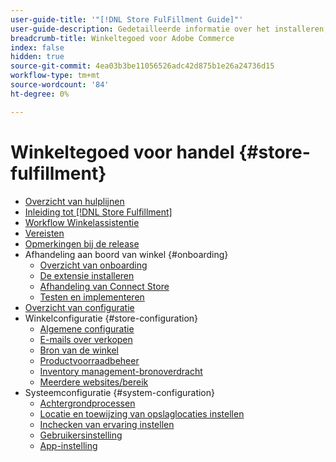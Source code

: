 ```yaml
---
user-guide-title: '"[!DNL Store FulFillment Guide]"'
user-guide-description: Gedetailleerde informatie over het installeren, configureren en gebruiken van de Store Fulfillment voor Adobe Commerce-winkels
breadcrumb-title: Winkeltegoed voor Adobe Commerce
index: false
hidden: true
source-git-commit: 4ea03b3be11056526adc42d875b1e26a24736d15
workflow-type: tm+mt
source-wordcount: '84'
ht-degree: 0%

---
```



# Winkeltegoed voor handel {#store-fulfillment}

- [Overzicht van hulplijnen](guide-overview.md)
- [Inleiding tot [!DNL Store Fulfillment]](introduction.md)
- [Workflow Winkelassistentie](store-assist-modules.md)
- [Vereisten](solution-requirements.md)
- [Opmerkingen bij de release](release-notes.md)
- Afhandeling aan boord van winkel {#onboarding}
   - [Overzicht van onboarding](onboard.md)
   - [De extensie installeren](install.md)
   - [Afhandeling van Connect Store](connect-set-up-service.md)
   - [Testen en implementeren](test-and-deploy.md)
- [Overzicht van configuratie](service-config-settings-overview.md)
- Winkelconfiguratie {#store-configuration}
   - [Algemene configuratie](enable-general.md)
   - [E-mails over verkopen](sales-emails.md)
   - [Bron van de winkel](merchant-store-configuration.md)
   - [Productvoorraadbeheer](product-stock.md)
   - [Inventory management-bronoverdracht](inventory-stock-transfer.md)
   - [Meerdere websites/bereik](multi-site-and-scope-config.md)
- Systeemconfiguratie {#system-configuration}
   - [Achtergrondprocessen](background-processes.md)
   - [Locatie en toewijzing van opslaglocaties instellen](store-location-map-provider-setup.md)
   - [Inchecken van ervaring instellen](check-in-experience-setup.md)
   - [Gebruikersinstelling](user-setup.md)
   - [App-instelling](app-setup.md)


